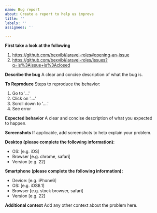 ```yaml
---
name: Bug report
about: Create a report to help us improve
title: ''
labels: ''
assignees: ''

---
```


**First take a look at the following**
1. https://github.com/bexvibi/laravel-roles#opening-an-issue 
2. https://github.com/bexvibi/laravel-roles/issues?q=is%3Aissue+is%3Aclosed

**Describe the bug**
A clear and concise description of what the bug is.

**To Reproduce**
Steps to reproduce the behavior:
1. Go to '...'
2. Click on '....'
3. Scroll down to '....'
4. See error

**Expected behavior**
A clear and concise description of what you expected to happen.

**Screenshots**
If applicable, add screenshots to help explain your problem.

**Desktop (please complete the following information):**
 - OS: [e.g. iOS]
 - Browser [e.g. chrome, safari]
 - Version [e.g. 22]

**Smartphone (please complete the following information):**
 - Device: [e.g. iPhone6]
 - OS: [e.g. iOS8.1]
 - Browser [e.g. stock browser, safari]
 - Version [e.g. 22]

**Additional context**
Add any other context about the problem here.
